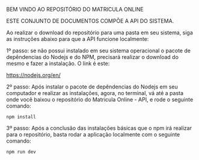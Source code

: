BEM VINDO AO REPOSITÓRIO DO MATRICULA ONLINE

ESTE CONJUNTO DE DOCUMENTOS COMPÕE A API DO SISTEMA.

Ao realizar o download do repositório para uma pasta em seu sistema, siga as instruções abaixo para que a API funcione localmente:

1º passo:
se não possui instalado em seu sistema operacional o pacote de depêndencias do Nodejs e do NPM, precisará realizar o download 
do mesmo e fazer a instalação. O link é este:

https://nodejs.org/en/


2º passo:
Após instalar o pacote de depêndencias do Nodejs em seu computador e realizar as instalações, agora, no terminal, vá até a pasta
onde você baixou o repositório do Matricula Online - API, e rode o seguinte comando:

```
npm install
```


3º passo:
Após a conclusão das instalações básicas que o npm irá realizar para o repositório, basta rodar a aplicação localmente com o
seguinte comando:

```
npm run dev
```

